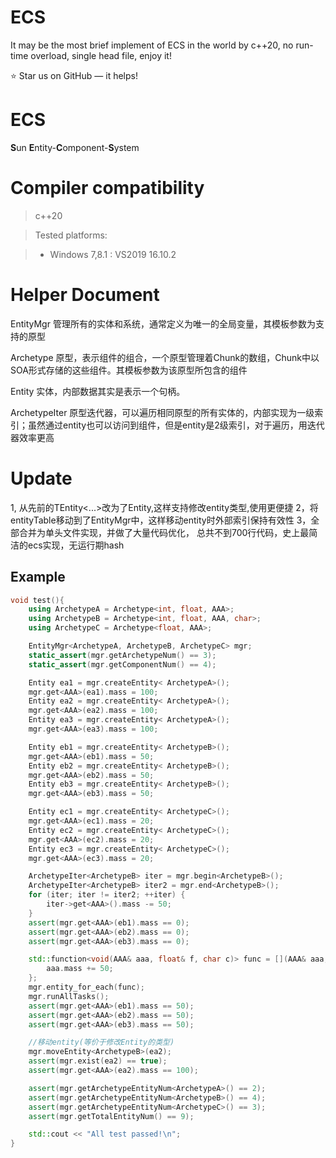 # ECS
It may be the most brief implement of ECS in the world by c++20, 
no run-time overload, single head file, enjoy it!

⭐ Star us on GitHub — it helps!

# ECS

**S**un **E**ntity-**C**omponent-**S**ystem

# Compiler compatibility
> c++20

> Tested platforms:

> - Windows 7,8.1 : VS2019 16.10.2

# Helper Document
EntityMgr
管理所有的实体和系统，通常定义为唯一的全局变量，其模板参数为支持的原型

Archetype
原型，表示组件的组合，一个原型管理着Chunk的数组，Chunk中以SOA形式存储的这些组件。其模板参数为该原型所包含的组件

Entity
实体，内部数据其实是表示一个句柄。

ArchetypeIter
原型迭代器，可以遍历相同原型的所有实体的，内部实现为一级索引；虽然通过entity也可以访问到组件，但是entity是2级索引，对于遍历，用迭代器效率更高

# Update
1, 从先前的TEntity<...>改为了Entity,这样支持修改entity类型,使用更便捷
2，将entityTable移动到了EntityMgr中，这样移动entity时外部索引保持有效性
3，全部合并为单头文件实现，并做了大量代码优化，
   总共不到700行代码，史上最简洁的ecs实现，无运行期hash


## Example
```c++
void test(){
	using ArchetypeA = Archetype<int, float, AAA>;
	using ArchetypeB = Archetype<int, float, AAA, char>;
	using ArchetypeC = Archetype<float, AAA>;

	EntityMgr<ArchetypeA, ArchetypeB, ArchetypeC> mgr;
	static_assert(mgr.getArchetypeNum() == 3);
	static_assert(mgr.getComponentNum() == 4);

	Entity ea1 = mgr.createEntity< ArchetypeA>();
	mgr.get<AAA>(ea1).mass = 100;
	Entity ea2 = mgr.createEntity< ArchetypeA>();
	mgr.get<AAA>(ea2).mass = 100;
	Entity ea3 = mgr.createEntity< ArchetypeA>();
	mgr.get<AAA>(ea3).mass = 100;

	Entity eb1 = mgr.createEntity< ArchetypeB>();
	mgr.get<AAA>(eb1).mass = 50;
	Entity eb2 = mgr.createEntity< ArchetypeB>();
	mgr.get<AAA>(eb2).mass = 50;
	Entity eb3 = mgr.createEntity< ArchetypeB>();
	mgr.get<AAA>(eb3).mass = 50;

	Entity ec1 = mgr.createEntity< ArchetypeC>();
	mgr.get<AAA>(ec1).mass = 20;
	Entity ec2 = mgr.createEntity< ArchetypeC>();
	mgr.get<AAA>(ec2).mass = 20;
	Entity ec3 = mgr.createEntity< ArchetypeC>();
	mgr.get<AAA>(ec3).mass = 20;

	ArchetypeIter<ArchetypeB> iter = mgr.begin<ArchetypeB>();
	ArchetypeIter<ArchetypeB> iter2 = mgr.end<ArchetypeB>();
	for (iter; iter != iter2; ++iter) {
		iter->get<AAA>().mass -= 50;
	}
	assert(mgr.get<AAA>(eb1).mass == 0);
	assert(mgr.get<AAA>(eb2).mass == 0);
	assert(mgr.get<AAA>(eb3).mass == 0);

	std::function<void(AAA& aaa, float& f, char c)> func = [](AAA& aaa, float& f, char c) {
		aaa.mass += 50;
	};
	mgr.entity_for_each(func);
	mgr.runAllTasks();
	assert(mgr.get<AAA>(eb1).mass == 50);
	assert(mgr.get<AAA>(eb2).mass == 50);
	assert(mgr.get<AAA>(eb3).mass == 50);

	//移动entity(等价于修改Entity的类型)
	mgr.moveEntity<ArchetypeB>(ea2);
	assert(mgr.exist(ea2) == true);
	assert(mgr.get<AAA>(ea2).mass == 100);

	assert(mgr.getArchetypeEntityNum<ArchetypeA>() == 2);
	assert(mgr.getArchetypeEntityNum<ArchetypeB>() == 4);
	assert(mgr.getArchetypeEntityNum<ArchetypeC>() == 3);
	assert(mgr.getTotalEntityNum() == 9);

	std::cout << "All test passed!\n";
}

```

